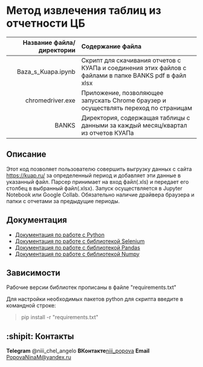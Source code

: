 # Метод извлечения таблиц из отчетности ЦБ

| Название файла/директории | Содержание файла |
|----:|:----------|
| Baza_s_Kuapa.ipynb | Скрипт для скачивания отчетов с КУАПа и соединения этих файлов с файлами в папке BANKS pdf в файл xlsx|
| chromedriver.exe | Приложение, позволяющее запускать Chrome браузер и осуществлять переход по страницам |
| BANKS | Директория, содержащая таблицы с данными за каждый месяц/квартал из отчетов КУАПа|

## Описание 

Этот код позволяет пользователю совершить выгрузку данных с сайта https://kuap.ru/ за определенный период и добавляет эти данные в указанный файл. Парсер принимает на вход файл(.xls) и передает его столбец в выбранный файл(.xlsx). Запуск осуществляется в Jupyter Notebook или Google Collab. Обязательно наличие драйвера браузера и папки с отчетами за предыдущие периоды.

## Документация

* [Документация по работе с Python](https://www.python.org/)
* [Документация по работе с библиотекой Selenium](https://www.selenium.dev/documentation/webdriver/)
* [Документация по работе с библиотекой Pandas](https://pandas.pydata.org/pandas-docs/stable/index.html)
* [Документация по работе с библиотекой Numpy](https://numpy.org/doc/)

## Зависимости

Рабочие версии библиотек прописаны в файле "requirements.txt"

Для настройки необходимых пакетов python для скрипта введите в командной строке:

> pip install -r "requirements.txt"
 

## :shipit: Контакты
**Telegram** @niii_chel_angelo
**ВКонтакте**[niii_popova](https://vk.com/niii_popova)
**Email** PopovaNinaM@yandex.ru
